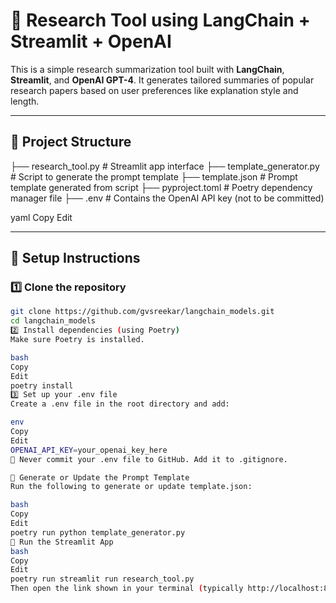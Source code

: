 # 🧠 Research Tool using LangChain + Streamlit + OpenAI

This is a simple research summarization tool built with **LangChain**, **Streamlit**, and **OpenAI GPT-4**. It generates tailored summaries of popular research papers based on user preferences like explanation style and length.

---

## 📁 Project Structure

├── research_tool.py # Streamlit app interface
├── template_generator.py # Script to generate the prompt template
├── template.json # Prompt template generated from script
├── pyproject.toml # Poetry dependency manager file
├── .env # Contains the OpenAI API key (not to be committed)

yaml
Copy
Edit

---

## 🔧 Setup Instructions

### 1️⃣ Clone the repository

```bash
git clone https://github.com/gvsreekar/langchain_models.git
cd langchain_models
2️⃣ Install dependencies (using Poetry)
Make sure Poetry is installed.

bash
Copy
Edit
poetry install
3️⃣ Set up your .env file
Create a .env file in the root directory and add:

env
Copy
Edit
OPENAI_API_KEY=your_openai_key_here
🔐 Never commit your .env file to GitHub. Add it to .gitignore.

🧪 Generate or Update the Prompt Template
Run the following to generate or update template.json:

bash
Copy
Edit
poetry run python template_generator.py
🚀 Run the Streamlit App
bash
Copy
Edit
poetry run streamlit run research_tool.py
Then open the link shown in your terminal (typically http://localhost:8501).
